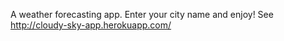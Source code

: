 A weather forecasting app. Enter your city name and enjoy!
See http://cloudy-sky-app.herokuapp.com/
